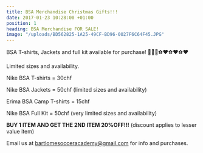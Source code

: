 ```yaml
---
title: BSA Merchandise Christmas Gifts!!!
date: 2017-01-23 10:28:00 +01:00
position: 1
heading: BSA Merchandise FOR SALE!
image: "/uploads/BD562825-1A25-49CF-BD96-0027F6C64F45.JPG"
---
```


BSA T-shirts, Jackets and full kit available for purchase!
👕👕👕⚽️❤⚽️❤⚽️❤

Limited sizes and availability.

Nike BSA T-shirts = 30chf

Nike BSA Jackets = 50chf (limited sizes and availability)

Erima BSA Camp T-shirts = 15chf

Nike BSA Full Kit = 50chf (very limited sizes and availability)

**BUY 1 ITEM AND GET THE 2ND ITEM 20%OFF!!!** (discount applies to lesser value item)


Email us at bartlomesocceracademy@gmail.com for info and purchases.